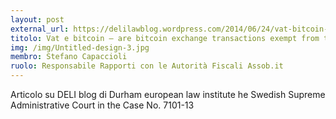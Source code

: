 ```yaml
---
layout: post
external_url: https://delilawblog.wordpress.com/2014/06/24/vat-bitcoin-are-bitcoin-exchange-transactions-exempt-from-the-vat-directive/
titolo: Vat e bitcoin – are bitcoin exchange transactions exempt from the vat directive?
img: /img/Untitled-design-3.jpg
membro: Stefano Capaccioli
ruolo: Responsabile Rapporti con le Autorità Fiscali Assob.it
---
```


Articolo su DELI blog di Durham european law institute he Swedish Supreme Administrative Court in the Case No. 7101-13
